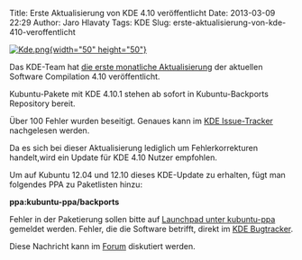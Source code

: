 Title: Erste Aktualisierung von KDE 4.10 veröffentlicht
Date: 2013-03-09 22:29
Author: Jaro Hlavaty
Tags: KDE
Slug: erste-aktualisierung-von-kde-410-veroffentlicht

[![Kde.png](http://wiki.kubuntu-de.org/images/thumb/Kde.png/50px-Kde.png){width="50"
height="50"}](/Datei:Kde.png)


Das KDE-Team hat [die erste monatliche
Aktualisierung](http://www.kde.org/announcements/announce-4.10.1.php)
der aktuellen Software Compilation 4.10 veröffentlicht.


<!--break--><!--break-->

Kubuntu-Pakete mit KDE 4.10.1 stehen ab sofort in Kubuntu-Backports
Repository bereit.


Über 100 Fehler wurden beseitigt. Genaues kann im [KDE
Issue-Tracker](https://bugs.kde.org/buglist.cgi?query_format=advanced&short_desc_type=allwordssubstr&short_desc=&long_desc_type=substring&long_desc=&bug_file_loc_type=allwordssubstr&bug_file_loc=&keywords_type=allwords&keywords=&bug_status=RESOLVED&bug_status=VERIFIED&bug_status=CLOSED&emailtype1=substring&email1=&emailassigned_to2=1&emailreporter2=1&emailcc2=1&emailtype2=substring&email2=&bugidtype=include&bug_id=&votes=&chfieldfrom=2011-06-01&chfieldto=Now&chfield=cf_versionfixedin&chfieldvalue=4.10.1&cmdtype=doit&order=Bug+Number&field0-0-0=noop&type0-0-0=noop&value0-0-0=)
nachgelesen werden.


Da es sich bei dieser Aktualisierung lediglich um Fehlerkorrekturen
handelt,wird ein Update für KDE 4.10 Nutzer empfohlen.


Um auf Kubuntu 12.04 und 12.10 dieses KDE-Update zu erhalten, fügt man
folgendes PPA zu Paketlisten hinzu:


**ppa:kubuntu-ppa/backports**


Fehler in der Paketierung sollen bitte auf [Launchpad unter
kubuntu-ppa](https://bugs.launchpad.net/kubuntu-ppa) gemeldet werden.
Fehler, die die Software betrifft, direkt im [KDE
Bugtracker](http://bugs.kde.org/).


Diese Nachricht kann im
[Forum](http://forum.kubuntu-de.org/index.php?board=1.0) diskutiert
werden.



